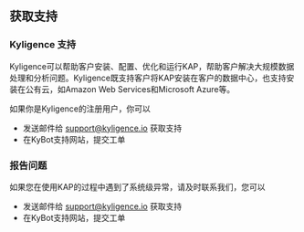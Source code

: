 ## 获取支持

### Kyligence 支持

Kyligence可以帮助客户安装、配置、优化和运行KAP，帮助客户解决大规模数据处理和分析问题。Kyligence既支持客户将KAP安装在客户的数据中心，也支持安装在公有云，如Amazon Web Services和Microsoft Azure等。

如果你是Kyligence的注册用户，你可以

* 发送邮件给 support@kyligence.io 获取支持
* 在KyBot支持网站，提交工单

### 报告问题

如果您在使用KAP的过程中遇到了系统级异常，请及时联系我们，您可以

* 发送邮件给 support@kyligence.io 获取支持
* 在KyBot支持网站，提交工单

